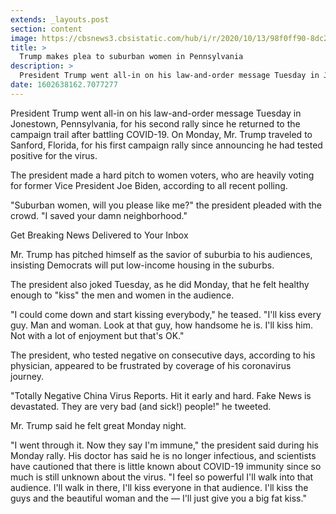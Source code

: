 ```yaml
--- 
extends: _layouts.post 
section: content 
image: https://cbsnews3.cbsistatic.com/hub/i/r/2020/10/13/98f0ff90-8dc2-4774-8963-972035226af8/thumbnail/1200x630/602ee0eb2d1d1569aad24a7f206d733c/gettyimages-1229037537.jpg 
title: > 
  Trump makes plea to suburban women in Pennsylvania 
description: > 
  President Trump went all-in on his law-and-order message Tuesday in Jonestown, Pennsylvania, for his second rally since he returned to the campaign trail after battling COVID-19.I'll kiss him."I feel so powerful I'll walk into that audience.I'll walk in there, I'll kiss everyone in that audience.I'll kiss the guys and the beautiful woman and the — I'll just give you a big fat kiss." 
date: 1602638162.7077277 
--- 
```

President Trump went all-in on his law-and-order message Tuesday in Jonestown, Pennsylvania, for his second rally since he returned to the campaign trail after battling COVID-19. On Monday, Mr. Trump traveled to Sanford, Florida, for his first campaign rally since announcing he had tested positive for the virus.

The president made a hard pitch to women voters, who are heavily voting for former Vice President Joe Biden, according to all recent polling.

"Suburban women, will you please like me?" the president pleaded with the crowd. "I saved your damn neighborhood."

Get Breaking News Delivered to Your Inbox

Mr. Trump has pitched himself as the savior of suburbia to his audiences, insisting Democrats will put low-income housing in the suburbs.

The president also joked Tuesday, as he did Monday, that he felt healthy enough to "kiss" the men and women in the audience.

"I could come down and start kissing everybody," he teased. "I'll kiss every guy. Man and woman. Look at that guy, how handsome he is. I'll kiss him. Not with a lot of enjoyment but that's OK."

The president, who tested negative on consecutive days, according to his physician, appeared to be frustrated by coverage of his coronavirus journey.

"Totally Negative China Virus Reports. Hit it early and hard. Fake News is devastated. They are very bad (and sick!) people!" he tweeted.

Mr. Trump said he felt great Monday night.

"I went through it. Now they say I'm immune," the president said during his Monday rally. His doctor has said he is no longer infectious, and scientists have cautioned that there is little known about COVID-19 immunity since so much is still unknown about the virus. "I feel so powerful I'll walk into that audience. I'll walk in there, I'll kiss everyone in that audience. I'll kiss the guys and the beautiful woman and the — I'll just give you a big fat kiss."